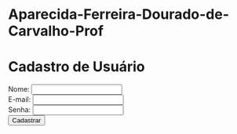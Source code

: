 # Aparecida-Ferreira-Dourado-de-Carvalho-Prof

<html xmlns="http://www.w3.org/1999/xhtml">
<head runat="server">
    
</head>
<body>
    <form id="form1" runat="server">
        <div class="container">
            <h1>Cadastro de Usuário</h1>
            <div>
                <label for="txtNome">Nome:</label>
                <input type="text" id="txtNome" runat="server" />
            </div>
            <div>
                <label for="txtEmail">E-mail:</label>
                <input type="email" id="txtEmail" runat="server" />
            </div>
            <div>
                <label for="txtSenha">Senha:</label>
                <input type="password" id="txtSenha" runat="server" />
            </div>
            <button id="btnCadastrar" runat="server" onserverclick="btnCadastrar_Click">Cadastrar</button>
            <div id="mensagem" runat="server"></div>
        </div>
    </form>
</body>
</html>

<configuration>
  <connectionStrings>
    <add name="ConexaoDB"
         connectionString="Data Source=localhost\SQLEXPRESS;Initial Catalog=ProjetoWebDB;Integrated Security=True"
         providerName="System.Data.SqlClient" />
  </connectionStrings>
  <system.web>
    <compilation debug="true" targetFramework="4.8"/>
    <pages controlRenderingCompatibilityVersion="4.0"/>
  </system.web>
</configuration>

